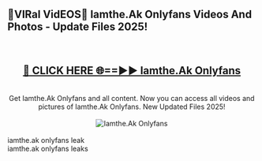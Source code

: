 <h2>🔴VIRal VidEOS🔴 Iamthe.Ak Onlyfans Videos And Photos - Update Files 2025!</h2>
<br>
<div align="center">
<h2><a href="https://virallinks.top/odZfE0" rel="nofollow">🔴 CLICK HERE 🌐==►► Iamthe.Ak Onlyfans</a></h2>
<br>
Get Iamthe.Ak Onlyfans and all content. Now you can access all videos and pictures of Iamthe.Ak Onlyfans. New Updated Files 2025!
<br>
<br>
<a href="https://virallinks.top/odZfE0" rel="nofollow" data-target="animated-image.originalLink"><img src="https://i.imgur.com/dJHk4Zq.gif)" alt="Iamthe.Ak Onlyfans" style="max-width: 100%; display: inline-block;" data-target="animated-image.originalImage"></a>
</div>
<br>
iamthe.ak onlyfans leak<br>
iamthe.ak onlyfans leaks